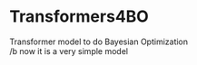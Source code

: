 # Transformers4BO
Transformer model to do Bayesian Optimization   
/b now it is a very simple model
